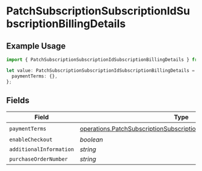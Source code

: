 # PatchSubscriptionSubscriptionIdSubscriptionBillingDetails

## Example Usage

```typescript
import { PatchSubscriptionSubscriptionIdSubscriptionBillingDetails } from "jani-payments/models/operations";

let value: PatchSubscriptionSubscriptionIdSubscriptionBillingDetails = {
  paymentTerms: {},
};
```

## Fields

| Field                                                                                                                                                    | Type                                                                                                                                                     | Required                                                                                                                                                 | Description                                                                                                                                              |
| -------------------------------------------------------------------------------------------------------------------------------------------------------- | -------------------------------------------------------------------------------------------------------------------------------------------------------- | -------------------------------------------------------------------------------------------------------------------------------------------------------- | -------------------------------------------------------------------------------------------------------------------------------------------------------- |
| `paymentTerms`                                                                                                                                           | [operations.PatchSubscriptionSubscriptionIdSubscriptionPaymentTerms](../../models/operations/patchsubscriptionsubscriptionidsubscriptionpaymentterms.md) | :heavy_check_mark:                                                                                                                                       | N/A                                                                                                                                                      |
| `enableCheckout`                                                                                                                                         | *boolean*                                                                                                                                                | :heavy_minus_sign:                                                                                                                                       | N/A                                                                                                                                                      |
| `additionalInformation`                                                                                                                                  | *string*                                                                                                                                                 | :heavy_minus_sign:                                                                                                                                       | N/A                                                                                                                                                      |
| `purchaseOrderNumber`                                                                                                                                    | *string*                                                                                                                                                 | :heavy_minus_sign:                                                                                                                                       | N/A                                                                                                                                                      |